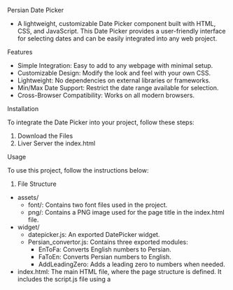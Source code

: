 Persian Date Picker
 * A lightweight, customizable Date Picker component built with HTML, CSS, and JavaScript. This Date Picker provides a user-friendly interface for selecting dates and can be easily integrated into any web project.

Features

 * Simple Integration: Easy to add to any webpage with minimal setup.
 * Customizable Design: Modify the look and feel with your own CSS.
 * Lightweight: No dependencies on external libraries or frameworks.
 * Min/Max Date Support: Restrict the date range available for selection.
 * Cross-Browser Compatibility: Works on all modern browsers.

Installation

To integrate the Date Picker into your project, follow these steps:

1. Download the Files
2. Liver Server the index.html

Usage 

 To use this project, follow the instructions below:

1. File Structure

  * assets/
    * font/: Contains two font files used in the project.
    * png/: Contains a PNG image used for the page title in the index.html file.
  * widget/
    * datepicker.js: An exported DatePicker widget.
    * Persian_convertor.js: Contains three exported modules:
      * EnToFa: Converts English numbers to Persian.
      * FaToEn: Converts Persian numbers to English.
      * AddLeadingZero: Adds a leading zero to numbers when needed.
  * index.html: The main HTML file, where the page structure is defined. It includes the script.js file using a <script> tag.
  * style.css: Contains all the styles for the project, including custom HTML styles and DatePicker widget styles.
  * script.js: The main JavaScript file. This script imports the DatePicker widget from widget/datepicker.js

Credits
 * Subhaan Yaghouti Creator and maintainer of the project.
